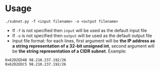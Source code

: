 # Usage
```
./subnet.py -f <input filename> -o <output filename>
```
- If `-f` is not specified then `input` will be used as the default input file
- If `-o` is not specified then `output` will be used as the default output file
- Input file format: for each lines, first argument will be **the IP address as a string representation of a 32-bit unsigned int**, second argument will be **the string representation of a CIDR subnet**. Example:
```
0x62D2ED4B 98.210.237.192/26
0x62D2EDC5 98.210.237.192/26
```
